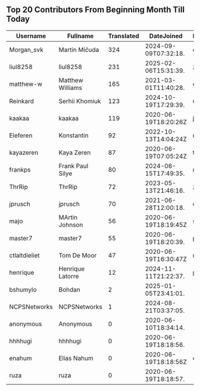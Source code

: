 ## Top 20 Contributors From Beginning Month Till Today ##
|Username|Fullname|Translated|DateJoined|Language|
|--------|--------|----------|----------|-------|
|Morgan_svk|Martin Mičuda|324|2024-09-09T07:32:18.|cs|
|liul8258|liul8258|231|2025-02-06T15:31:39.|zh_Hans|
|matthew-w|Matthew Williams|165|2021-03-01T11:40:28.|en_AU|
|Reinkard|Serhii Khomiuk|123|2024-10-19T17:29:39.|uk|
|kaakaa|kaakaa|119|2020-06-19T18:20:26Z|ja|
|Eleferen|Konstantin|92|2022-10-13T14:04:24Z|ru|
|kayazeren|Kaya Zeren|87|2020-06-19T07:05:24Z|tr|
|frankps|Frank Paul Silye|80|2024-06-15T17:49:35.|nb_NO|
|ThrRip|ThrRip|72|2023-05-13T21:46:16.|zh_Hans|
|jprusch|jprusch|70|2021-06-28T12:00:18.|de|
|majo|MArtin Johnson|56|2020-06-19T18:19:45Z|sv|
|master7|master7|55|2020-06-19T18:20:39.|pl|
|ctlaltdieliet|Tom De Moor|47|2020-06-19T16:30:47Z|nl|
|henrique|Henrique Latorre|12|2024-11-11T21:22:37.|pt_BR|
|bshumylo|Bohdan|2|2025-01-05T23:41:01.||
|NCPSNetworks|NCPSNetworks|1|2024-08-21T03:37:05.||
|anonymous|Anonymous|0|2020-06-10T18:34:14.||
|hhhhugi|hhhhugi|0|2020-06-19T18:18:56.||
|enahum|Elias  Nahum|0|2020-06-19T18:18:56Z|es|
|ruza|ruza|0|2020-06-19T18:18:57.||
